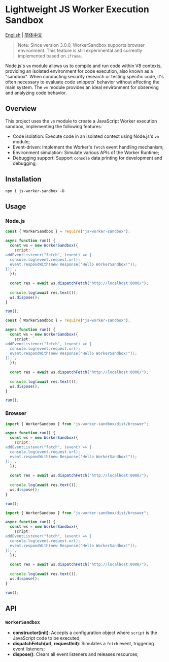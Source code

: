 # Lightweight JS Worker Execution Sandbox

[English](README.md) | [简体中文](README.zh-CN.md)

> Note: Since version 3.0.0, WorkerSandbox supports browser environment. This feature is still experimental and currently implemented based on `iframe`.

Node.js's `vm` module allows us to compile and run code within V8 contexts, providing an isolated environment for code execution, also known as a "sandbox". When conducting security research or testing specific code, it's often necessary to evaluate code snippets' behavior without affecting the main system. The `vm` module provides an ideal environment for observing and analyzing code behavior.

## Overview

This project uses the `vm` module to create a JavaScript Worker execution sandbox, implementing the following features:

- Code isolation: Execute code in an isolated context using Node.js's `vm` module;
- Event-driven: Implement the Worker's `fetch` event handling mechanism;
- Environment simulation: Simulate various APIs of the Worker Runtime;
- Debugging support: Support `console` data printing for development and debugging;

## Installation

```shell
npm i js-worker-sandbox -D
```

## Usage

### Node.js

```js
const { WorkerSandbox } = require("js-worker-sandbox");

async function run() {
  const ws = new WorkerSandbox({
    script: `
addEventListener("fetch", (event) => {
  console.log(event.request.url);
  event.respondWith(new Response("Hello WorkerSandbox!"));
});`,
  });
  
  const res = await ws.dispatchFetch("http://localhost:8000/");
  
  console.log(await res.text());
  ws.dispose();
}

run();
```

```ts
const { WorkerSandbox } = require("js-worker-sandbox");

async function run() {
  const ws = new WorkerSandbox({
    script: `
addEventListener("fetch", (event) => {
  console.log(event.request.url);
  event.respondWith(new Response("Hello WorkerSandbox!"));
});`,
  });
  
  const res = await ws.dispatchFetch("http://localhost:8000/");
  
  console.log(await res.text());
  ws.dispose();
}

run();
```

### Browser

```js
import { WorkerSandbox } from "js-worker-sandbox/dist/broswer";

async function run() {
  const ws = new WorkerSandbox({
    script: `
addEventListener("fetch", (event) => {
  console.log(event.request.url);
  event.respondWith(new Response("Hello WorkerSandbox!"));
});`,
  });
  
  const res = await ws.dispatchFetch("http://localhost:8000/");
  
  console.log(await res.text());
  ws.dispose();
}

run();
```

```ts
import { WorkerSandbox } from "js-worker-sandbox/dist/broswer";

async function run() {
  const ws = new WorkerSandbox({
    script: `
addEventListener("fetch", (event) => {
  console.log(event.request.url);
  event.respondWith(new Response("Hello WorkerSandbox!"));
});`,
  });
  
  const res = await ws.dispatchFetch("http://localhost:8000/");
  
  console.log(await res.text());
  ws.dispose();
}

run();
```

## API

### `WorkerSandbox`

- **constructor(init)**: Accepts a configuration object where `script` is the JavaScript code to be executed;
- **dispatchFetch(url, requestInit)**: Simulates a `fetch` event, triggering event listeners;
- **dispose()**: Clears all event listeners and releases resources;